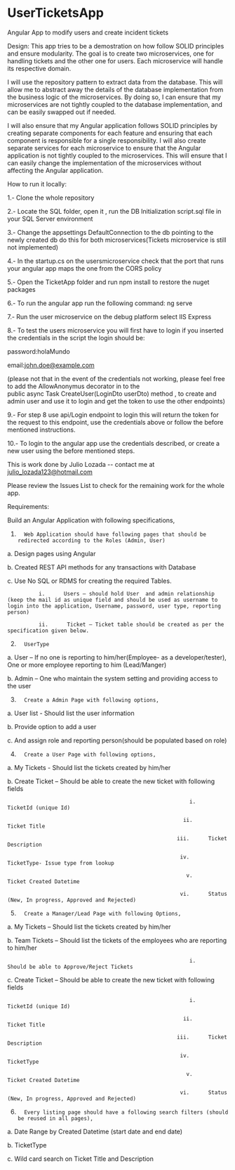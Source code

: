 # UserTicketsApp
Angular App to modify users and create incident tickets

Design:
This app tries to be a demostration on how follow SOLID principles and ensure modularity.
 The goal is to create two microservices, one for handling tickets and the other one for users. Each microservice will handle its respective domain.

I will use the repository pattern to extract data from the database. This will allow me to abstract away the details of the database implementation from the business logic of the microservices. By doing so, I can ensure that my microservices are not tightly coupled to the database implementation, and can be easily swapped out if needed.

I will also ensure that my Angular application follows SOLID principles by creating separate components for each feature and ensuring that each component is responsible for a single responsibility. I will also create separate services for each microservice to ensure that the Angular application is not tightly coupled to the microservices. This will ensure that I can easily change the implementation of the microservices without affecting the Angular application.


How to run it locally:

1.- Clone the whole repository

2.- Locate the SQL folder, open it , run the DB Initialization script.sql file in your SQL Server environment

3.- Change the appsettings DefaultConnection to the db pointing to the newly created db do this for both microservices(Tickets microservice is still not implemented)

4.- In the startup.cs on the usersmicroservice check that the port that runs your angular app maps the one from the CORS policy

5.- Open the TicketApp folder and run npm install to restore the nuget packages

6.- To run the angular app run the following command: ng serve

7.- Run the user microservice on the debug platform select IIS Express

8.- To test the users microservice you will first have to login if you inserted the credentials in the script the login should be:

password:holaMundo

email:john.doe@example.com

(please not that in the event of the credentials not working, please feel free to add the AllowAnonymus decorator in to the     
 public async Task<IActionResult> CreateUser(LoginDto userDto) method , to create and admin user and use it to login and get the token to use the other endpoints)
 
9.- For step 8 use api/Login endpoint to login this will return the token for the request to this endpoint, use the credentials above or follow the before mentioned instructions.
 
10.- To login to the angular app use the credentials described, or create a new user using the before mentioned steps.
 
 

 

This is work done by Julio Lozada -- contact me at julio_lozada123@hotmail.com
 

Please review the Issues List to check for the remaining work for the whole app.

 
 
 

Requirements:

Build an Angular Application with following specifications,

1.       Web Application should have following pages that should be redirected according to the Roles (Admin, User)

a.     Design pages using Angular

b.      Created REST API methods for any transactions with Database

c.       Use No SQL  or RDMS for creating the required Tables.

              i.      Users – should hold User  and admin relationship (keep the mail id as unique field and should be used as username to login into the application, Username, password, user type, reporting person)

              ii.      Ticket – Ticket table should be created as per the specification given below.

2.       UserType

a.       User  – If no one is reporting to him/her(Employee- as a developer/tester), One or more employee reporting to him (Lead/Manger)

b.      Admin – One who maintain the system setting and providing access to the user

3.       Create a Admin Page with following options,

a.       User list - Should list the user information

b.      Provide option to add a user

c.       And assign role and reporting person(should be populated based on role)

4.       Create a User Page with following options,

a.       My Tickets - Should list the tickets created by him/her

b.      Create Ticket – Should be able to create the new ticket with following fields

                                                              i.      TicketId (unique Id)

                                                            ii.      Ticket Title

                                                          iii.      Ticket Description

                                                           iv.      TicketType- Issue type from lookup

                                                             v.      Ticket Created Datetime

                                                           vi.      Status (New, In progress, Approved and Rejected)

5.       Create a Manager/Lead Page with following Options,

a.       My Tickets – Should list the tickets created by him/her

b.      Team Tickets – Should list the tickets of the employees who are reporting to him/her

                                                              i.      Should be able to Approve/Reject Tickets

c.       Create Ticket – Should be able to create the new ticket with following fields

                                                              i.      TicketId (unique Id)

                                                            ii.      Ticket Title

                                                          iii.      Ticket Description

                                                           iv.      TicketType

                                                             v.      Ticket Created Datetime

                                                           vi.      Status (New, In progress, Approved and Rejected)

6.       Every listing page should have a following search filters (should be reused in all pages),

a.       Date Range by Created Datetime (start date and end date)

b.      TicketType

c.      Wild card search on Ticket Title and Description
